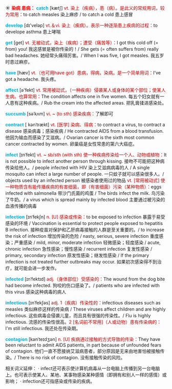 ☀ <font color="red">**染病 患病：**</font>
<font color="sky blue">**catch**</font> [kætʃ] 
<font color="#c00000">vt. 染上（疾病），患（病）。是此义的常规用词，较为常用：</font>to catch measles 染上麻疹 / to catch a cold 患上感冒

<font color="sky blue">**develop**</font> [dɪ'veləp] 
<font color="#c00000">vt.＆vi. 染上（疾病）。表示一种逐渐患上疾病的过程：</font>to develope asthma 患上哮喘

<font color="sky blue">**get**</font> [ɡet] 
<font color="#c00000">vt. 无被动式，染上（疾病）；遭受（痛苦等）：</font>I got this cold off (= from) you! 我这感冒是被你传染的！/ She gets (= often suffers from) really bad headaches. 她经常头痛得厉害。/ When I was five, I got measles. 我五岁时患过麻疹。

<font color="sky blue">**have**</font> [hæv] 
<font color="#c00000">vt.（也可用have got）患病，得病，染病。是一个简单用词：</font>I’ve got a headache. 我头疼。

<font color="sky blue">**affect**</font> [ə'fekt] 
<font color="#c00000">vt. 常用被动式，（一种疾病）侵袭某人或身体的某个部位；使某人生病。也算常用：</font>The condition affects one in five women. 每五个妇女就有一人患有这种疾病。/ Rub the cream into the affected areas. 把乳膏揉进感染处。
                      
<font color="sky blue">**succumb**</font> [səˈkʌm]
<font color="#c00000">vi. ~ (to sth) 感染疾病：</font>了解即可

<font color="sky blue">**contract**</font> [ kənˈtrækt]
<font color="#c00000">vt. [医学] 染病、得病：</font>to contract a virus, to contract a disease 感染病毒；感染疾病 / He contracted AIDS from a blood transfusion. 他因为输血而感染了艾滋病。/ Ovarian cancer is the sixth most common cancer contracted by women. 卵巢癌是女性常患的第六大癌症。

<font color="sky blue">**infect**</font> [ɪnˈfekt]
<font color="#c00000">vt. ~ sb/sth (with sth) 使一种疾病传染给一个人、动物或植物：</font>It is not possible to infect another person through kissing. 接吻不可能把这种病传染给他人。/ people infected with HIV 染上艾滋病病毒的人 / A single mosquito can infect a large number of people. 一只蚊子就可以感染很多人。/ objects used by an infected person 被感染者使用过的物品 <font color="#c00000">vt. [常用被动式] 使一种物质含有能传播疾病的有害细菌，即（有害细菌）污染（某种物质）：</font>eggs infected with salmonella 带沙门氏菌的鸡蛋 / The birds infect the milk. 鸟污染了牛奶。/ a virus which is spread mainly by infected blood 主要通过被污染的血液传播的病毒
           
<font color="sky blue">**infection**</font> [ɪnˈfekʃn]
<font color="#c00000">n. [U] 感染或传染：</font>to be exposed to infection 暴露于易受感染的环境 / Vaccination is essential to protect people exposed to hepatitis B infection. 接种疫苗对保护和乙肝病毒接触的人群是至关重要的。/ to increase the risk of infection 增加传染的危险 / nasty, serious, severe infection 重度感染；严重感染 / mild, minor, moderate infection 轻微感染；轻度感染 / acute, chronic infection 急性感染；慢性感染 / recurrent infection 复发性感染 / primary, secondary infection 原发性感染；继发性感染 / If the primary infection is not treated further outbreaks may occur. 如果初次感染得不到治疗，就可能会进一步发作。

<font color="sky blue">**infected**</font> [ɪnˈfektɪd]
<font color="#c00000">adj.（身体部位）受感染的：</font>The wound from the dog bite had become infected. 狗咬的伤口感染了。/ patients who are infected with this virus 感染这种病毒的病人
           
<font color="sky blue">**infectious**</font> [ɪnˈfekʃəs]
<font color="#c00000">adj. 1（疾病）传染性的：</font>infectious diseases such as measles 类似麻疹这样的传染病 / These viruses affect children and are highly infectious. 这些病毒会侵袭儿童，而且具有很强的传染性。/ Flu is highly infectious. 流感的传染性很高。<font color="#c00000">2 [名词前不常用]（人或动物）患有传染病的：</font>I'm still infectious. 我还处在传染期。

<font color="sky blue">**contagion**</font> [kənˈteɪdʒən]
<font color="#c00000">n. [U] 疾病通过接触的方式导致的传染：</font>They have been reluctant to admit AIDS patients, in part because of unfounded fears of contagion. 他们一直不愿接纳艾滋病患者，部分原因是无来由地害怕被接触传染。/ There is no risk of contagion. 没有接触传染的风险。

相关词义延伸：
· infect还可表示使计算机病毒从一台电脑上传播到另一台电脑上。也可表示使某人、某地、某事物感染某种感情（即拥有和别人一样的感情）或影响；
· infection还可指感染或传染的疾病。